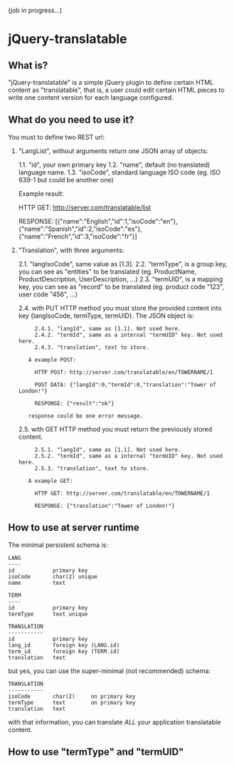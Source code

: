 (job in progress...)

jQuery-translatable
===================

What is?
--------

"jQuery-translatable" is a simple jQuery plugin to define certain HTML content as "translatable", that is, a user could edit certain HTML pieces to write one content version for each language configured.

What do you need to use it?
---------------------------

You must to define two REST url:

1. "LangList", without arguments return one JSON array of objects:

     1.1. "id", your own primary key
     1.2. "name", default (no translated) language name.
     1.3. "isoCode", standard language ISO code (eg. ISO 639-1 but could be another one)

    Example result:

     HTTP GET: http://server.com/translatable/list

     RESPONSE: [{"name":"English","id":1,"isoCode":"en"},{"name":"Spanish","id":2,"isoCode":"es"},{"name":"French","id":3,"isoCode":"fr"}]

2. "Translation", with three arguments:

     2.1. "langIsoCode", same value as [1.3].
     2.2. "termType", is a group key, you can see as "entities" to be translated (eg. ProductName, ProductDescription, UserDescription, ...)
     2.3. "termUID", is a mapping key, you can see as "record" to be translated (eg. product code "123", user code "456", ...)

     2.4. with PUT HTTP method you must store the provided content into key {langIsoCode, termType, termUID}. The JSON object is:

            2.4.1. "langId", same as [1.1]. Not used here.
            2.4.2. "termId", same as a internal "termUID" key. Not used here.
            2.4.3. "translation", text to store.

          A example POST:

            HTTP POST: http://server.com/translatable/en/TOWERNAME/1

            POST DATA: {"langId":0,"termId":0,"translation":"Tower of London!"}

            RESPONSE: {"result":"ok"}

          response could be one error message.

     2.5. with GET HTTP method you must return the previously stored content.

            2.5.1. "langId", same as [1.1]. Not used here.
            2.5.2. "termId", same as a internal "termUID" key. Not used here.
            2.5.3. "translation", text to store.

          A example GET:

            HTTP GET: http://server.com/translatable/en/TOWERNAME/1

            RESPONSE: {"translation":"Tower of London!"}

How to use at server runtime
----------------------------

The minimal persistent schema is:

    LANG
    ----
    id            primary key
    isoCode       char(2) unique
    name          text

    TERM
    ----
    id            primary key
    termType      text unique

    TRANSLATION
    -----------
    id            primary key
    lang_id       foreign key (LANG.id)
    term_id       foreign key (TERM.id)
    translation   text

but yes, you can use the super-minimal (not recommended) schema:

    TRANSLATION
    -----------
    isoCode       char(2)     on primary key
    termType      text        on primary key
    translation   text

with that information, you can translate *ALL* your application translatable content.

How to use "termType" and "termUID"
-----------------------------------

  
